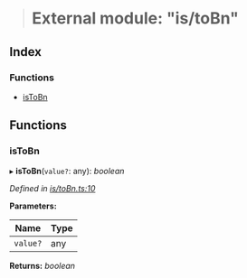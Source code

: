 > # External module: "is/toBn"

## Index

### Functions

* [isToBn](_is_tobn_.md#istobn)

## Functions

###  isToBn

▸ **isToBn**(`value?`: any): *boolean*

*Defined in [is/toBn.ts:10](https://github.com/polkadot-js/common/blob/f0aebfc/packages/util/src/is/toBn.ts#L10)*

**Parameters:**

Name | Type |
------ | ------ |
`value?` | any |

**Returns:** *boolean*